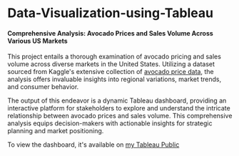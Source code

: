 # Data-Visualization-using-Tableau

#### Comprehensive Analysis: Avocado Prices and Sales Volume Across Various US Markets

This project entails a thorough examination of avocado pricing and sales volume across diverse markets in the United States. Utilizing a dataset sourced from Kaggle's extensive collection of [avocado price data](https://www.kaggle.com/datasets/neuromusic/avocado-prices), the analysis offers invaluable insights into regional variations, market trends, and consumer behavior.

The output of this endeavor is a dynamic Tableau dashboard, providing an interactive platform for stakeholders to explore and understand the intricate relationship between avocado prices and sales volume. This comprehensive analysis equips decision-makers with actionable insights for strategic planning and market positioning.

To view the dashboard, it's available on [my Tableau Public](https://public.tableau.com/views/ComprehensiveAnalysisAvocadoPricesandSalesVolumeAcrossVariousUSMarkets/Dashboard1?:language=en-US&:retry=yes&publish=yes&:display_count=n&:origin=viz_share_link)

